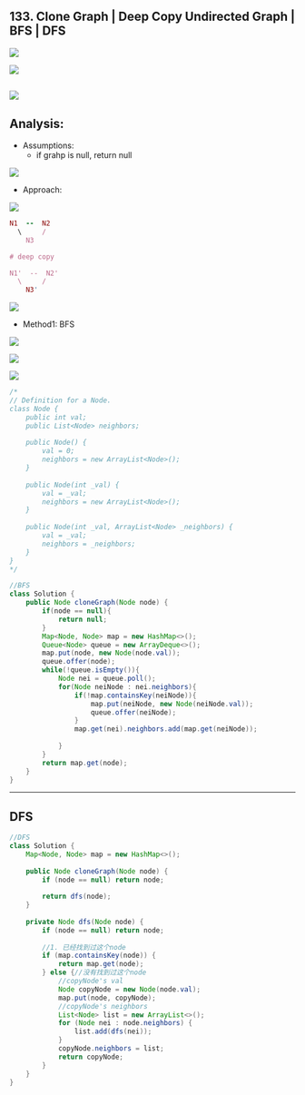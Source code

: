 ## 133. Clone Graph | Deep Copy Undirected Graph | BFS | DFS
![](img/2021-08-11-17-29-26.png)

![](img/2021-08-11-17-32-02.png)

![](img/2021-08-11-17-32-14.png)
---
## Analysis:

- Assumptions:
  - if grahp is null, return null

![](img/2021-08-30-12-14-41.png)

- Approach:

![](img/2021-08-11-18-51-20.png)

```ruby
N1  --  N2
  \     /
    N3

# deep copy 

N1'  --  N2'
  \     /
    N3'
```

![](img/2021-08-30-12-15-27.png)

- Method1: BFS

![](img/2021-08-11-18-52-03.png)

![](img/2021-08-30-13-07-36.png)

![](img/2021-08-30-13-08-08.png)


```java
/*
// Definition for a Node.
class Node {
    public int val;
    public List<Node> neighbors;
    
    public Node() {
        val = 0;
        neighbors = new ArrayList<Node>();
    }
    
    public Node(int _val) {
        val = _val;
        neighbors = new ArrayList<Node>();
    }
    
    public Node(int _val, ArrayList<Node> _neighbors) {
        val = _val;
        neighbors = _neighbors;
    }
}
*/

//BFS
class Solution {
    public Node cloneGraph(Node node) {
        if(node == null){
            return null;
        }
        Map<Node, Node> map = new HashMap<>();
        Queue<Node> queue = new ArrayDeque<>();
        map.put(node, new Node(node.val));
        queue.offer(node);
        while(!queue.isEmpty()){
            Node nei = queue.poll();
            for(Node neiNode : nei.neighbors){
                if(!map.containsKey(neiNode)){
                    map.put(neiNode, new Node(neiNode.val));
                    queue.offer(neiNode);
                }
                map.get(nei).neighbors.add(map.get(neiNode));
                
            }
        }
        return map.get(node);
    }
}
```

---

## DFS

```java
//DFS
class Solution {
    Map<Node, Node> map = new HashMap<>();
    
    public Node cloneGraph(Node node) {
        if (node == null) return node;
        
        return dfs(node);
    }
    
    private Node dfs(Node node) {
        if (node == null) return node;
        
        //1. 已经找到过这个node
        if (map.containsKey(node)) {
            return map.get(node);
        } else {//没有找到过这个node
            //copyNode's val
            Node copyNode = new Node(node.val);
            map.put(node, copyNode);
            //copyNode's neighbors
            List<Node> list = new ArrayList<>();
            for (Node nei : node.neighbors) {
                list.add(dfs(nei));
            }
            copyNode.neighbors = list;
            return copyNode;
        }
    }
}
```